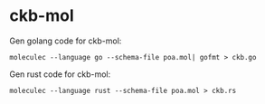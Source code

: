 # ckb-mol

Gen golang code for ckb-mol:
```shell
moleculec --language go --schema-file poa.mol| gofmt > ckb.go
``` 

Gen rust code for ckb-mol:
```shell
moleculec --language rust --schema-file poa.mol > ckb.rs
```